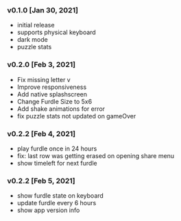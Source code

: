 ### v0.1.0 [Jan 30, 2021]
- initial release
- supports physical keyboard
- dark mode
- puzzle stats
### v0.2.0 [Feb 3, 2021]
- Fix missing letter v
- Improve responsiveness
- Add native splashscreen
- Change Furdle Size to 5x6
- Add shake animations for error
- fix puzzle stats not updated on gameOver 

### v0.2.2 [Feb 4, 2021]
- play furdle once in 24 hours
- fix: last row was getting erased on opening share menu
- show timeleft for next furdle

### v0.2.2 [Feb 5, 2021]
- show furdle state on keyboard
- update furdle every 6 hours
- show app version info

